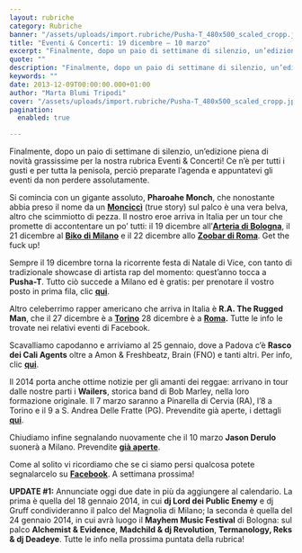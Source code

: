 ```yaml
---
layout: rubriche
category: Rubriche
banner: "/assets/uploads/import.rubriche/Pusha-T_480x500_scaled_cropp.jpg"
title: "Eventi & Concerti: 19 dicembre – 10 marzo"
excerpt: "Finalmente, dopo un paio di settimane di silenzio, un’edizione piena di novità grassissime per la nostra rubrica Eventi & Concerti! Ce n’è per tutti i gusti e per tutta la penisola, perciò preparate l’agenda e appuntatevi gli eventi da non perdere assolutamente. Si comincia con un gigante assoluto, Pharoahe Monch, che nonostante abbia preso il [&hellip"
quote: ""
description: "Finalmente, dopo un paio di settimane di silenzio, un’edizione piena di novità grassissime per la nostra rubrica Eventi & Concerti! Ce n’è per tutti i gusti e per tutta la penisola, perciò preparate l’agenda e appuntatevi gli eventi da non perdere assolutamente. Si comincia con un gigante assoluto, Pharoahe Monch, che nonostante abbia preso il [&hellip"
keywords: ""
date: 2013-12-09T00:00:00.000+01:00
author: "Marta Blumi Tripodi"
cover: "/assets/uploads/import.rubriche/Pusha-T_480x500_scaled_cropp.jpg"
pagination:
  enabled: true

---
```


[](https://hotmc.com/eventi-concerti-19-dicembre-10-marzo/pusha-t%5F480x500%5Fscaled%5Fcropp/)

Finalmente, dopo un paio di settimane di silenzio, un’edizione piena di novità grassissime per la nostra rubrica Eventi & Concerti! Ce n’è per tutti i gusti e per tutta la penisola, perciò preparate l’agenda e appuntatevi gli eventi da non perdere assolutamente.

Si comincia con un gigante assoluto, **Pharoahe Monch**, che nonostante abbia preso il nome da un [**Monciccì**](https://www.facebook.com/pages/MONCICC%C3%AC/37914497939 "https://www.facebook.com/pages/MONCICC%C3%AC/37914497939") (true story) sul palco è una vera belva, altro che scimmiotto di pezza. Il nostro eroe arriva in Italia per un tour che promette di accontentare un po’ tutti: il 19 dicembre all’[**Arteria di Bologna**](https://www.facebook.com/events/552605184827282/?fref=ts "https://www.facebook.com/events/552605184827282/?fref=ts"), il 21 dicembre al [**Biko di Milano**](https://www.facebook.com/groups/35456913617/?fref=ts "https://www.facebook.com/groups/35456913617/?fref=ts") e il 22 dicembre allo [**Zoobar di Roma**](https://www.facebook.com/events/279583375522221/?fref=ts "https://www.facebook.com/events/279583375522221/?fref=ts"). Get the fuck up!

Sempre il 19 dicembre torna la ricorrente festa di Natale di Vice, con tanto di tradizionale showcase di artista rap del momento: quest’anno tocca a **Pusha-T**. Tutto ciò succede a Milano ed è gratis: per prenotare il vostro posto in prima fila, clic [**qui**](https://www.facebook.com/events/453928048046048/?notif%5Ft=plan%5Fuser%5Finvited "https://www.facebook.com/events/453928048046048/?notif_t=plan_user_invited").

Altro celeberrimo rapper americano che arriva in Italia è **R.A. The Rugged Man**, che il 27 dicembre è a [**Torino**](https://www.facebook.com/pages/Hiroshima-Torino/114893045240254 "https://www.facebook.com/pages/Hiroshima-Torino/114893045240254") 28 dicembre è a **[Roma](https://www.facebook.com/events/261782420640091/?fref=ts "https://www.facebook.com/events/261782420640091/?fref=ts").** Tutte le info le trovate nei relativi eventi di Facebook.

Scavalliamo capodanno e arriviamo al 25 gennaio, dove a Padova c’è **Rasco dei Cali Agents** oltre a Amon & Freshbeatz, Brain (FNO) e tanti altri. Per info, clic [**qui**](https://www.facebook.com/events/555368687880052/ "https://www.facebook.com/events/555368687880052/").

Il 2014 porta anche ottime notizie per gli amanti dei reggae: arrivano in tour dalle nostre parti i **Wailers**, storica band di Bob Marley, nella loro formazione originale. Il 7 marzo saranno a Pinarella di Cervia (RA), l’8 a Torino e il 9 a S. Andrea Delle Fratte (PG). Prevendite già aperte, i dettagli [**qui**](https://hotmc.com/wp-admin/post-new.php "http://hotmc.com/wp-admin/post-new.php").

Chiudiamo infine segnalando nuovamente che il 10 marzo **Jason Derulo** suonerà a Milano. Prevendite [**già aperte**](http://www.ticketone.it/biglietti-jason-derulo-milano.html?affiliate=ITT&doc=artistPages%2Ftickets&fun=artist&action=tickets&key=807597%243356276 "http://www.ticketone.it/biglietti-jason-derulo-milano.html?affiliate=ITT&doc=artistPages%2Ftickets&fun=artist&action=tickets&key=807597%243356276").

Come al solito vi ricordiamo che se ci siamo persi qualcosa potete segnalarcelo su [**Facebook**](https://www.facebook.com/hotmcmag?fref=ts "https://www.facebook.com/hotmcmag?fref=ts"). A settimana prossima!

**UPDATE #1:** Annunciate oggi due date in più da aggiungere al calendario. La prima è quella del 18 gennaio 2014, in cui **dj Lord dei Public Enemy** e dj Gruff condivideranno il palco del Magnolia di Milano; la seconda è quella del 24 gennaio 2014, in cui avrà luogo il **Mayhem Music Festival** di Bologna: sul palco **Alchemist & Evidence**, **Madchild & dj Revolution**, **Termanology, Reks & dj Deadeye**. Tutte le info nella prossima puntata della rubrica!